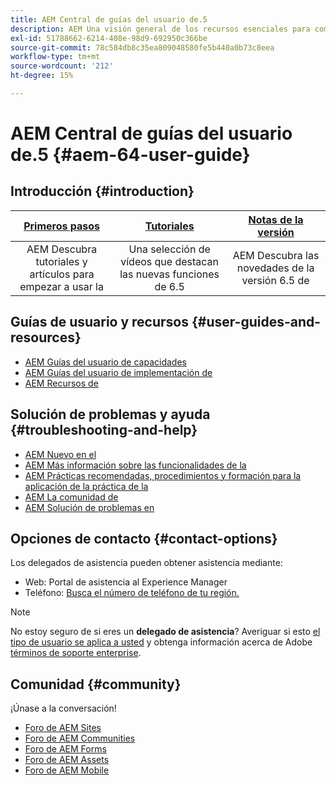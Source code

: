 ```yaml
---
title: AEM Central de guías del usuario de.5
description: AEM Una visión general de los recursos esenciales para comprender, instalar, administrar y utilizar la versión 6.5 de la aplicación de
exl-id: 51788662-6214-408e-98d9-692950c366be
source-git-commit: 78c584db8c35ea809048580fe5b440a0b73c8eea
workflow-type: tm+mt
source-wordcount: '212'
ht-degree: 15%

---
```


# AEM Central de guías del usuario de.5 {#aem-64-user-guide}

## Introducción {#introduction}

| [Primeros pasos](https://experienceleague.adobe.com/docs/experience-manager-cloud-service/content/home.html?lang=es) | [Tutoriales](https://experienceleague.adobe.com/docs/experience-manager-tutorials.html) | [Notas de la versión](https://experienceleague.adobe.com/docs/experience-manager-65/release-notes/release-notes.html?lang=es) |
|:-:|:-:|:-:|
| AEM Descubra tutoriales y artículos para empezar a usar la | Una selección de vídeos que destacan las nuevas funciones de 6.5 | AEM Descubra las novedades de la versión 6.5 de |

## Guías de usuario y recursos {#user-guides-and-resources}

* [AEM Guías del usuario de capacidades](capabilities.md)
* [AEM Guías del usuario de implementación de](implementation.md)
* [AEM Recursos de](resources.md)

## Solución de problemas y ayuda {#troubleshooting-and-help}

* [AEM Nuevo en el](new.md)
* [AEM Más información sobre las funcionalidades de la](learn.md)
* [AEM Prácticas recomendadas, procedimientos y formación para la aplicación de la práctica de la](best-practice.md)
* [AEM La comunidad de](community.md)
* [AEM Solución de problemas en](troubleshooting.md)

## Opciones de contacto {#contact-options}

Los delegados de asistencia pueden obtener asistencia mediante:

* Web: Portal de asistencia al Experience Manager
* Teléfono: [Busca el número de teléfono de tu región.](https://experienceleague.adobe.com/?support-tab=home&amp;lang=es#support)

>[!NOTE]
>
>No estoy seguro de si eres un **delegado de asistencia**? Averiguar si esto [el tipo de usuario se aplica a usted](https://helpx.adobe.com/experience-cloud/supported-users.html) y obtenga información acerca de Adobe [términos de soporte enterprise](https://helpx.adobe.com/support/programs/enterprise-support-terms.html).

## Comunidad {#community}

¡Únase a la conversación!

* [Foro de AEM Sites](https://help-forums.adobe.com/content/adobeforums/en/experience-manager-forum/adobe-experience-manager.html)
* [Foro de AEM Communities](https://help-forums.adobe.com/content/adobeforums/en/experience-manager-forum/aem-communities.html)
* [Foro de AEM Forms](https://help-forums.adobe.com/content/adobeforums/en/experience-manager-forum/aem-forms.html)
* [Foro de AEM Assets](https://help-forums.adobe.com/content/adobeforums/en/experience-manager-forum/aem-assets.html)
* [Foro de AEM Mobile](https://experienceleaguecommunities.adobe.com/)
